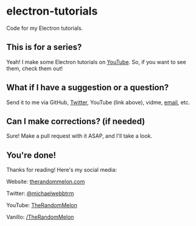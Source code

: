 # electron-tutorials
Code for my Electron tutorials.

## This is for a series?
Yeah! I make some Electron tutorials on [YouTube](https://www.youtube.com/TheRandomMelon). So, if you want to see them, check them out!

## What if I have a suggestion or a question?
Send it to me via GitHub, [Twitter](https://twitter.com/michaelwebbtrm), YouTube (link above), vidme, [email](mailto:michael@therandommelon.com), etc.

## Can I make corrections? (if needed)
Sure! Make a pull request with it ASAP, and I'll take a look.

## You're done!
Thanks for reading! Here's my social media:

Website: [therandommelon.com](https://therandommelon.com)

Twitter: [@michaelwebbtrm](https://twitter.com/michaelwebbtrm)

YouTube: [TheRandomMelon](https://www.youtube.com/TheRandomMelon)

Vanillo: [/TheRandomMelon](https://vanillo.tv/u/TheRandomMelon)
